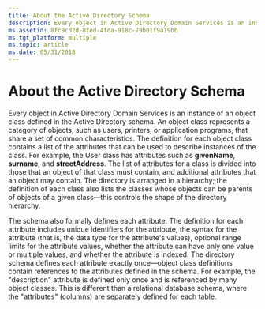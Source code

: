 ```yaml
---
title: About the Active Directory Schema
description: Every object in Active Directory Domain Services is an instance of an object class defined in the Active Directory schema.
ms.assetid: 8fc9cd2d-8fed-4fda-918c-79b01f9a19bb
ms.tgt_platform: multiple
ms.topic: article
ms.date: 05/31/2018
---
```


# About the Active Directory Schema

Every object in Active Directory Domain Services is an instance of an object class defined in the Active Directory schema. An object class represents a category of objects, such as users, printers, or application programs, that share a set of common characteristics. The definition for each object class contains a list of the attributes that can be used to describe instances of the class. For example, the User class has attributes such as **givenName**, **surname**, and **streetAddress**. The list of attributes for a class is divided into those that an object of that class must contain, and additional attributes that an object may contain. The directory is arranged in a hierarchy; the definition of each class also lists the classes whose objects can be parents of objects of a given class—this controls the shape of the directory hierarchy.

The schema also formally defines each attribute. The definition for each attribute includes unique identifiers for the attribute, the syntax for the attribute (that is, the data type for the attribute's values), optional range limits for the attribute values, whether the attribute can have only one value or multiple values, and whether the attribute is indexed. The directory schema defines each attribute exactly once—object class definitions contain references to the attributes defined in the schema. For example, the "description" attribute is defined only once and is referenced by many object classes. This is different than a relational database schema, where the "attributes" (columns) are separately defined for each table.

 

 





